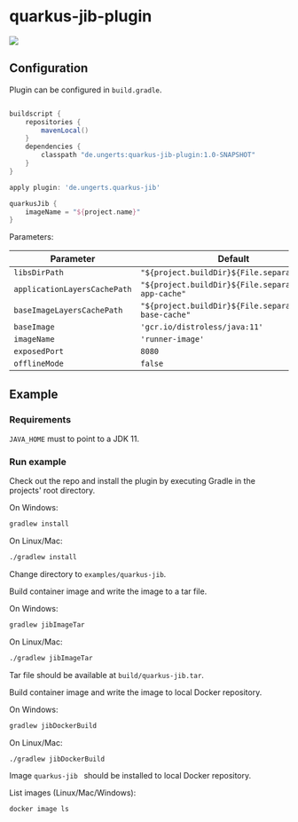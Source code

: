 # quarkus-jib-plugin

![](https://github.com/ungerts/quarkus-jib-plugin/workflows/build/badge.svg)

## Configuration

Plugin can be configured in ```build.gradle```.

```groovy

buildscript {
    repositories {
        mavenLocal()
    }
    dependencies {
        classpath "de.ungerts:quarkus-jib-plugin:1.0-SNAPSHOT"
    }
}

apply plugin: 'de.ungerts.quarkus-jib'

quarkusJib {
    imageName = "${project.name}"
}
```

Parameters:

Parameter | Default | Description 
--- | --- | --- 
`libsDirPath` | `"${project.buildDir}${File.separator}lib"` | 
`applicationLayersCachePath` | `"${project.buildDir}${File.separator}jib-app-cache"` | 
`baseImageLayersCachePath` | `"${project.buildDir}${File.separator}jib-base-cache"` | 
`baseImage` | `'gcr.io/distroless/java:11'` | 
`imageName` | `'runner-image'` | 
`exposedPort` | `8080` | 
`offlineMode` | `false` | 

## Example

### Requirements

```JAVA_HOME``` must to point to a JDK 11.

### Run example

Check out  the repo and install the plugin by executing Gradle in the projects' root directory.

On Windows:

```bat
gradlew install
```

On Linux/Mac:

```bat
./gradlew install
```

Change directory to ```examples/quarkus-jib```.

Build container image and write the image to a tar file.

On Windows:

```bat
gradlew jibImageTar
```

On Linux/Mac:

```bat
./gradlew jibImageTar
```

Tar file should be available at ```build/quarkus-jib.tar```.

Build container image and write the image to local Docker repository.

On Windows:

```bat
gradlew jibDockerBuild
```

On Linux/Mac:

```bat
./gradlew jibDockerBuild
```

Image ```quarkus-jib ``` should be installed to local Docker repository. 

List images (Linux/Mac/Windows):

```bash
docker image ls
```